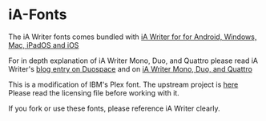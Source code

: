 # iA-Fonts

The iA Writer fonts comes bundled with [iA Writer for for Android, Windows, Mac, iPadOS and iOS](https://ia.net/writer)

For in depth explanation of iA Writer Mono, Duo, and Quattro please read iA Writer's [blog entry on Duospace](https://ia.net/topics/in-search-of-the-perfect-writing-font) and on [iA Writer Mono, Duo, and Quattro](https://ia.net/topics/a-typographic-christmas)

This is a modification of IBM's Plex font. 
The upstream project is [here](https://github.com/IBM/type)
Please read the licensing file before working with it. 

If you fork or use these fonts, please reference iA Writer clearly.
